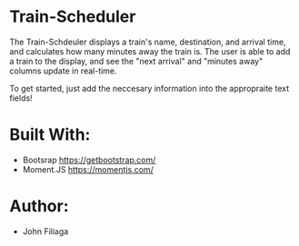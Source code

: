 # Train-Scheduler

The Train-Schdeuler displays a train's name, destination, and arrival time, and calculates how many minutes away the train is. The user is able to add a train to the display, and see the "next arrival" and "minutes away" columns update in real-time. 

To get started, just add the neccesary information into the appropraite text fields!

# Built With:

 - Bootsrap https://getbootstrap.com/
 - Moment.JS https://momentjs.com/

 # Author: 
 
 - John Filiaga
